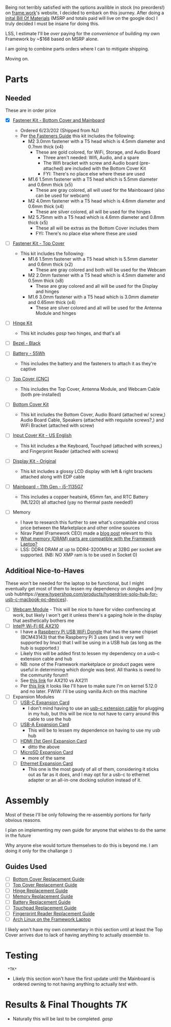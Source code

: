 Being not terribly satisfied with the options availible in stock (no preorders!) on [frame.work](https://frame.work/)'s website, I decided to embark on this journey. After doing a [inital Bill Of Materials](https://docs.google.com/spreadsheets/d/1YayfsNAYgf5DBnbEC524bHOcLVi5MpsAGUarsPbGo8w/edit?usp=sharing) (MSRP and totals paid will live on the google doc) I truly decided I must be insane for doing this.

LSS, I estimate I'll be *over* paying for the *convenience* of building my own Framework by ~$168 based on MSRP alone.

I am going to combine parts orders where I can to mitigate shipping.

Moving on.

# Parts

## Needed
These are in order price
- [x] [Fastener Kit - Bottom Cover and Mainboard](https://frame.work/products/fastener-kit-bottom-cover-and-mainboard)
     - Ordered 6/23/202 (Shipped from NJ)
     - Per [the Fasteners Guide](https://guides.frame.work/Guide/Fasteners+Guide/106?lang=en) this kit includes the following:
          - M2 3.0mm fastener with a T5 head which is 4.5mm diameter and 0.7mm thick (x4)
               - These are gold colored, for WiFi, Storage, and Audio Board
                    - Three aren't needed: Wifi, Audio, and a spare
                    - The Wifi bracket with screw and Audio board (pre-attached) are included with the Bottom Cover Kit
                    - FYI: There's no place else where these are used
          - M1.6 1.5mm fastener with a T5 head which is 5.5mm diameter and 0.6mm thick (x5)
               - These are gray colored, all will used for the Mainboaard (also can be used for webcam)
          - M2 4.0mm fastener with a T5 head which is 4.6mm diameter and 0.6mm thick (x4)
               - These are silver colored, all will be used for the hinges
          - M2 5.75mm with a T5 head which is 4.6mm diameter and 0.8mm thick (x5)
               - These all will be extras as the Bottom Cover includes them
               - FYI: There's no place else where these are used

- [ ] [Fastener Kit - Top Cover](https://frame.work/products/fastener-kit-top-cover?v=FRANGY0001)
     - This kit includes the following:
          - M1.6 1.5mm fastener with a T5 head which is 5.5mm diameter and 0.6mm thick (x2)
               - These are gray colored and both will be used for the Webcam
          - M2 2.0mm fastener with a T5 head which is 4.5mm diameter and 0.5mm thick (x8)
               - These are gray colored and all will be used for the Display and hinges
          - M1.6 3.0mm fastener with a T5 head which is 3.0mm diameter and 0.65mm thick (x4)
               - These are silver colored and all will be used for the Antenna Module and hinges
- [ ] [Hinge Kit](https://frame.work/products/hinge-kit-2nd-gen-3-5kg)
     - This kit includes *gasp* two hinges, and that's all
- [ ] [Bezel - Black](https://frame.work/products/bezel?v=FRANCB0011)
- [ ] [Battery - 55Wh](https://frame.work/products/battery?v=FRANBBAT01)
     - This includes the battery and the fasteners to attach it as they're captive
- [ ] [Top Cover (CNC)](https://frame.work/products/top-cover-cnc)
     - This includes the Top Cover, Antenna Module, and Webcam Cable (both pre-installed)
- [ ] [Bottom Cover Kit](https://frame.work/products/bottom-cover-kit/)
     - This kit includes the Bottom Cover, Audio Board (attached w/ screw,) Audio Board Cable, Speakers (attached with requisite screws?,) and WiFi Bracket (attached with screw)
- [ ] [Input Cover Kit - US English](https://frame.work/products/input-cover-kit?v=FRANHC0001)
     - This kit includes a the Keyboard, Touchpad (attached with screws,) and Fingerprint Reader (attached with screws)
- [ ] [Display Kit - Original](https://frame.work/products/display-kit?v=FRANFX0001)
     - This kit includes a glossy LCD display with left & right brackets attached along with EDP cable
- [ ] [Mainboard - 11th Gen - i5-1135G7](https://frame.work/products/mainboard-11th-gen-intel-core?v=FRANFG000A)
     - This includes a copper heatsink, 65mm fan, and  RTC Battery (ML1220) all attached (yay no thermal paste needed!)
- [ ] Memory
     - I have to research this further to see what's compatible and cross price between the Marketplace and other online sources
     - Nirav Patel (Framework CEO) made a [blog post](https://frame.work/blog/storage-memory-and-wifi) relevant to this
     - [What memory (DRAM) parts are compatible with the Framework Laptop?](https://knowledgebase.frame.work/what-memory-dram-parts-are-compatible-with-the-framework-laptop-ry_jbS8Ru)
     - LSS: DDR4 DRAM at up to DDR4-3200MHz at 32BG per socket are supported. (NB: NO XMP ram is to be used in Socket 0)

## Additioal Nice-to-Haves
These won't be needed for the laptop to be functional, but I might eventually get most of them to lessen my dependency on dongles and [my usb hubhttps://www.hypershop.com/products/hyperdrive-solo-hub-for-usb-c-macbook-pc-devices).
- [ ] [Webcam Module](https://frame.work/products/webcam-module?v=FRANCPPA01)
      - This will be nice to have for video confrencing at work, but likely I won't get it unless there's a gaping hole in the display that aesthetically bothers me 
- [ ] [Intel® Wi-Fi 6E AX210](https://frame.work/products/intel-wi-fi-6e-ax210-no-vpro)
     - I have a [Raspberry Pi USB WiFi Dongle](https://www.raspberrypi.com/products/raspberry-pi-usb-wifi-dongle/) that has the same chipset (BCM43143) that the Raspberry Pi 3 uses (and is very well supported by linux) that I will be using in a USB hub (as long as the hub is supported.)
     - Likely this will be added first to lessen my dependency on a usb-c extension cable and hub
     - NB: none of the Framework marketplace or product pages were useful in determining which dongle was best. All thanks is owed to the community forum!!
     - See [this link](https://community.frame.work/t/is-25the-ax210-better-than-the-ax211/31943) for AX210 vs AX211
     - Per [this link](https://community.frame.work/t/solved-using-the-ax210-with-linux-on-the-framework-laptop/1844) it looks like I'll have to make sure I'm on kernel 5.12.0 and no later. FWIW: I'll be using vanilla Arch on this machine
- [ ] Expansion Modules
     - [ ] [USB-C Expansion Card](https://frame.work/products/usb-c-expansion-card?v=FRACCKBZ01)
          - I don't mind having to use an [usb-c extension cable](https://www.newegg.com/p/181-005S-000A5) for plugging in my hub, but this will be nice to not have to carry around this cable to use the hub
     - [ ] [USB-A Expansion Card](https://frame.work/products/usb-a-expansion-card)
          - This will be to lessen my dependence on having to use my usb hub
     - [ ] [HDMI (1st Gen) Expansion Card](https://frame.work/products/hdmi-expansion-card)
          - ditto the above
     - [ ] [MicroSD Expansion Card](https://frame.work/products/microsd-expansion-card)
          - more of the same
     - [ ] [Ethernet Expansion Card](https://frame.work/products/ethernet-expansion-card)
          - This one is the most gaudy of all of them, considering it sticks out as far as it does, and I may opt for a usb-c to ethernet adapter or an all-in-one docking solution instead of it.
  
# Assembly
Most of these I'll be only following the re-assembly portions for fairly obvious reasons.

I plan on implementing my own guide for anyone that wishes to do the same in the future

Why anyone else would torture themselves to do this is beyond me. I am doing it only for the challange :)

## Guides Used
- [ ] [Bottom Cover Replacement Guide](https://guides.frame.work/Guide/Bottom+Cover+Replacement+Guide/107?lang=en)
- [ ] [Top Cover Replacement Guide](https://guides.frame.work/Guide/Top+Cover+Replacement+Guide/118?lang=en)
- [ ] [Hinge Replacement Guide](https://guides.frame.work/Guide/Hinge+Replacement+Guide/104?lang=en)
- [ ] [Memory Replacement Guide](https://guides.frame.work/Guide/Memory+Replacement+Guide/94?lang=en)
- [ ] [Battery Replacement Guide](https://guides.frame.work/Guide/Battery+Replacement+Guide/85?lang=en)
- [ ] [Touchpad Replacement Guide](https://guides.frame.work/Guide/Touchpad+Replacement+Guide/90?lang=en)
- [ ] [Fingerprint Reader Replacement Guide](https://guides.frame.work/Guide/Fingerprint+Reader+Replacement+Guide/91?lang=en)
- [ ] [Arch Linux on the Framework Laptop](https://community.frame.work/t/arch-linux-on-the-framework-laptop/3843)

I likely won't have my own commentary in this section until at least the Top Cover arrives due to lack of having anything to actually *assemble* to.

# Testing
     *TK*
- Likely this section won't have the first update until the Mainboard is ordered owning to not having anything to actually *test* with.

# Results & Final Thoughts *TK*
- Naturally this will be last to be completed. *gasp*
